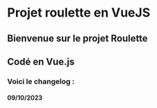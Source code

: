 # Projet roulette en VueJS
## Bienvenue sur le projet Roulette
## Codé en Vue.js

### Voici le changelog : 
#### 09/10/2023 
#### 